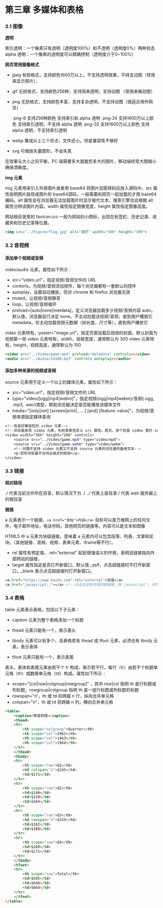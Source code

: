 # 第三章 多媒体和表格

### 3.1 图像

**透明**

索引透明：一个像素只有透明（透明度100%）和不透明（透明度0%）两种状态
alpha 透明：一个像素的透明度可以精确控制（透明度介于0~100%）

**网页常用图像格式**

- jpeg 有损格式，支持颜色1600万以上，不支持透明效果，不持支动图（常用来显示照片）、

- gif 无损格式，支持颜色256种，支持简单透明，支持动图 （常用来做动图）

- png 无损格式，支持颜色丰富，支持复杂透明，不支持动图（很适合用作网页）

  ​	png-8  支持256种颜色      支持索引和 alpha 透明
  ​    png-24 支持1600万以上颜色  支持索引透明，不支持 alpha 透明
  ​    png-32 支持1600万以上颜色  支持 alpha 透明，不支持索引透明

- webp 集成以上三个优点，文件还小。但是兼容性不够好

- svg 可缩放矢量图形，不会失真

在效果与大小之间平衡，PC 端需要多大就裁剪多大的图片，移动端经常大图缩小确保清晰度。

**img 元素**

img 元素用来引入外部图片或者用 base64 将图片加密转码后放入源码中。src 属性指明图片路径或图片的 base64源码，一般需要和网页一起加载的才用 base64 编码。alt 属性会在浏览器无法加载图片时显示替代文本，搜索引擎也会根据 alt 属性分辨该图片内容。width 属性指定图像宽度，height 属性指定图像高度。

网站根目录里的 favicon.ico 一般为网站的小图标，出现在标签栏、历史记录、收藏夹和历史记录等位置。

```html
<img src="../Figure/flag.jpg" alt="旗帜" width="500" height="300">
```

### 3.2 音视频

#### 添加单个视频或音频

video/audio 元素，属性如下所示：

- src="video.url"，指定视频/音频文件的 URL
- contorls，为视频/音频添加控件，每个浏览器都有一套默认的控件
- autoplay，设置自动播放，但对 chrome 和 firefox 浏览器无效
- muted，让视频/音频静音
- loop，让视频/音频循环
- preload=[auto|none|metdata]，定义浏览器加载多少视频/音频内容
  auto，默认值，浏览器自行决定
  none，不主动加载该视频/音频，直到用户播放它
  metadata，仅主动加载视频元数据（如长度，尺寸等），直到用户播放它

video 元素特有，poster="image.url"，指定页面加载后视频的封面，默认封面为视频第一帧
video 元素特有，width，视频宽度，通常默认为 300
video 元素特有，height，视频高度，通常默认为 150

```html
<video src="../Video/game.mp4" preload="metadata" controls></video>
<audio src="../Audio/14108.mp3" controls autoplay></audio>
```

#### 添加多种来源的视频或音频

source 元素用于定义一个以上的媒体元素，属性如下所示：

- src="video.url"，指定视频/音频文件的 URL
- type="video/[ogg|mp4|webm]"，指定视频{ogg|mp4|webm}/音频{.ogg, .mp3, .wav}类型，帮助浏览器决定是否能播放该媒体文件
- media="[only|not] [screen|print|......] [and] [feature: value]"，为视频/音频来源指定媒体查询

```css
<!--有良好兼容性的 video 元素-->
<!--浏览器发现 video 元素，先检查是否定义 src 属性。若无，逐个检查 video 里的 source 元素，直到找到一个可以播放的来源，并忽略剩余的来源-->
<video width="369" height="208" controls>
    <source src="../Video/game.mp4" type="video/mp4">
    <source src="../Video/game.webm" type="video/webm">
    <!--对既不支持 video 元素又不支持 source 元素的浏览器的备用文本-->
    <p>您的浏览器不支持此格式的视频</p>
</video>
```

### 3.3 链接

**相对路径**

./ 代表当前文件所在目录，默认情况下为 ./
../ 代表上层目录
/ 代表 web 服务器上的根目录

**链接**

a 元素表示一个链接，```<a href="目标">内容</a>```
目标可以是万维网上的任何文件，电子邮件地址，电话号码，其他网页的链接等，内容可以是文本和图像

HTML5 中 a 元素为块级链接，意味着 a 元素内可以包含段落、列表、文章和区块。（其他链接、音频、视频、表单元素、iframe等不行）。

- rel 属性有预定值， rel=”external" 起到增强语义的作用，表明该链接指向外部网站的链接，
- target 属性指定是否打开新窗口，默认值 \_self，点击超链接时不打开新窗口，_blank 表示点击超链接时打开新窗口。

```html
<a href="https://www.baidu.com" rel="external">百度</a>
<a href="javascript:;"></a> <!--点击后没有作用的超链接，用 javascript:; 作为占位符-->
```

### 3.4 表格

table 元素表示表格，包括以下子元素：

- caption 元素为整个表格添加一个标题

- thead 元素只能有一个，表示表头

- tbody 元素可以有多个，且表格若有 thead 或 tfoot 元素，必须也有 tbody 元素，表示表体

- tfoot 元素只能有一个，表示表尾

表头，表体和表尾元素由若干个 tr 构成，表示若干行，每行（tr）由若干个标题单元格（th）或数据单元格（td）构成。属性如下所示：
- scope="[col|row|colgroup|rowgroup]" ，其中 row|col 指明 th 是行标题或列标题，rowgroup|colgroup 指明 th 是一组行标题或列标题的标题
- rowspan="n'，th 或 td 将跨越 n 行，纵向合并单元格
- colspan="n"，th 或 td 将跨越 n 列，横向合并单元格

```html
<table>
    <caption>季度财报</caption>
    <thead>
    <tr>
        <th scope="colgroup">Quarter</th>
        <th scope="col">1962</th>
        <th scope="col">1963</th>
        <th scope="col">1964</th>
    </tr>
    </thead>
    <tbody>
    <tr>
        <th scope="row">Q1</th>
        <td colspan="2">$145</td>
        <td>$171</td>
    </tr>
    <tr>
        <th scope="row">Q2</th>
        <td>$140</td>
        <td>$159</td>
        <td>$164</td>
    </tr>
    <tr>
        <th scope="row">Q3</th>
        <td rowspan="2">$153</td>
        <td>$162</td>
        <td>$168</td>
    </tr>
    <tr>
        <th scope="row">Q4</th>
        <td>$160</td>
        <td>$171</td>
    </tr>
    </tbody>
    <tfoot>
    <tr>
        <th scope="row">Total</th>
        <td>$595</td>
        <td>$648</td>
        <td>$664</td>
    </tr>
    </tfoot>
</table>
```

